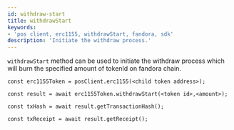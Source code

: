 ```yaml
---
id: withdraw-start
title: withdrawStart
keywords: 
- 'pos client, erc1155, withdrawStart, fandora, sdk'
description: 'Initiate the withdraw process.'
---
```


`withdrawStart` method can be used to initiate the withdraw process which will burn the specified amount of tokenId on fandora chain.

```
const erc1155Token = posClient.erc1155(<child token address>);

const result = await erc1155Token.withdrawStart(<token id>,<amount>);

const txHash = await result.getTransactionHash();

const txReceipt = await result.getReceipt();

```
